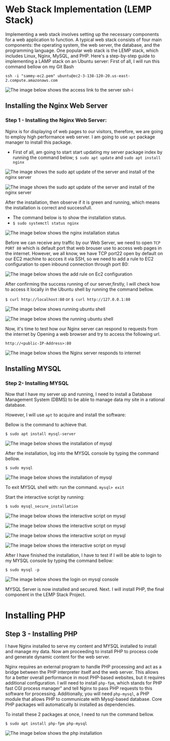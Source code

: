 #  Web Stack Implementation (LEMP Stack)
Implementing a web stack involves setting up the necessary components for a web application to function. A typical web stack consists of four main components: the operating system, the web server, the database, and the programming language. One popular web stack is the LEMP stack, which includes Linux, Nginx, MySQL, and PHP. Here's a step-by-step guide to implementing a LAMP stack on an Ubuntu server:
First of all, I will run this command bellow on my Git Bash

`ssh -i "sammy-ec2.pem" ubuntu@ec2-3-138-120-20.us-east-2.compute.amazonaws.com`

![The image below shows the access link to the server ssh-i](image/image/ssh-1_key.png) 


## Installing the Nginx Web Server

### Step 1 - Installing the Nginx Web Server:

Nginx is for displaying of web pages to our visitors, therefore, we are going to employ high performance web server. I am going to use `apt` package manager to install this package.

- First of all, am going to start start updating my server package index by running the command below; `$ sudo apt update` and `sudo apt install nginx`

![The image shows the sudo apt update of the server and install of the nginx server](image/image/sudo_apt_update.png) 

  
![The image shows the sudo apt update of the server and install of the nginx server](image/image/sudo_apt_install_nginx.png) 

After the installation, then observe if it is green and running, which means the installation is correct and successfull.

- The command below is to show the installation status.
- `$ sudo systemctl status nginx`

![The image below shows the nginx installation status](image/image/sudo_systemctl_status_nginx.png) 

Before we can receive any traffic by our Web Server, we need to open `TCP PORT 80` which is default port that web brouser use to access web pages in the internet. However, we all know, we have TCP port22 open by default on our EC2 machine to accces it via SSH, so we need to add a rule to EC2 configuration to open inbound connection through port 80:


![The image below shows the add rule on Ec2 configuration](image/image/edit_inbound.png) 

After confirming the success running of our server,firstly, I will check how to access it locally in the Ubuntu shell by running the command bellow.

`$ curl http://localhost:80`
or 
`$ curl http://127.0.0.1:80`

![The image below shows running ubuntu shell](image/image/curl_http.png) 



![The image below shows the running ubuntu shell](image/image/curl_http2.png) 


Now, it's time to test how our Nginx server can respond to requests from the internet by Opening a web browser and try to access the following url.

`http://<public-IP-Address>:80`


![The image below shows the Nginx server responds to internet](image/image/http_public_ip.png) 


## Installing MYSQL

### Step 2- Installing MYSQL

Now that I have my server up and running, I need to install a Database Management System (DBMS) to be able to manage data my site in a rational database.

However, I will use `apt` to acquire and install the software:

Bellow is the command to achieve that.

`$ sudo apt install mysql-server`


![The image below shows the installation of mysql](image/image/sudo_apt_install_mysql-server.png) 


After the installation, log into the MYSQL console by typing the command bellow.

`$ sudo mysql`

![The image below shows the installation of mysql](image/image/sudo_mysql.png) 


To exit MYSQL shell with: run the command.
`mysql> exit`

Start the interactive script by running:

`$ sudo mysql_secure_installation`

![The image below shows the interactive script on mysql](image/image/sudo_mysql_secure_installation.png) 


![The image below shows the interactive script on mysql](image/image/sudo_mysql_secure_installation2.png) 


![The image below shows the interactive script on mysql](image/image/sudo_mysql_secure_installation3.png) 


![The image below shows the interactive script on mysql](image/image/sudo_mysql_secure_installation4.png) 

After I have finished the installation, I have to test if I will be able to login to my MYSQL console by typing the command bellow:

`$ sudo mysql -p`

![The image below shows the login on mysql console](image/image/sudo_mysql-p_tilldown.png) 

MYSQL Server is now installed and secured. Next. I will install PHP, the final component in the LEMP Stack Project.

#  Installing PHP

## Step 3 - Installing PHP

I have Nginx installed to serve my content and MYSQL installed to install and manage my data. Now am proceeding to install PHP to process code and generate dynamic content for the web server.

Nginx requires an external program to handle PHP processing and act as a bridge between the PHP interpreter itself and the web server. This allows for a better overall performance in most PHP-based websites, but it requires additional configuration. I will need to install `php-fpm`, which stands for PHP fast CGI process manager"  and tell Nginx to pass PHP requests to this software for processing. Additionally, you will need `php-mysql`, a PHP module that allows PHP to communicate with Mysql-based database. Core PHP packages will automatically bi installed as dependencies.

To install these 2 packages at once, I need to run the command bellow.

`$ sudo apt install php-fpm php-mysql`


![The image below shows the php installation](image/image/sudo_apt_install_php-fpm_php-mysql.png) 

